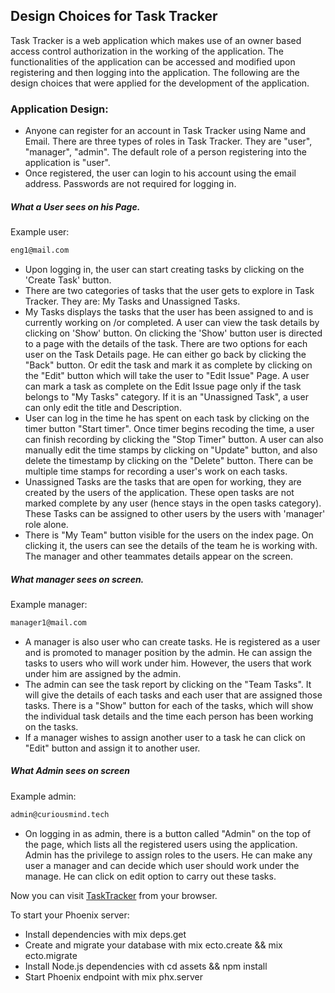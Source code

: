 ## Design Choices for Task Tracker 
Task Tracker is a web application which makes use of an owner based access control authorization in the working of the application. The functionalities of the application can be accessed and modified upon registering and then logging into the application. The following are the design choices that were applied for the development of the application. 

### Application Design: 
*	Anyone can register for an account in Task Tracker using Name and Email. There are three types of roles in Task Tracker.         They are "user", "manager", "admin". The default role of a person registering into the application is "user".
*	Once registered, the user can login to his account using the email address. Passwords are not required for logging in. 


##### What a User sees on his Page.
Example user: 
```sh
eng1@mail.com
```
*	Upon logging in, the user can start creating tasks by clicking on the 'Create Task' button.  
*	There are two categories of tasks that the user gets to explore in Task Tracker. They are: My Tasks and Unassigned Tasks.  
*	My Tasks displays the tasks that the user has been assigned to and is currently working on /or completed. A user can view the task details by clicking on 'Show' button. On clicking the 'Show' button user is directed to a page with the details of the task. There are two options for each user on the Task Details page. He can either go back by clicking the "Back" button. Or edit the task and mark it as complete by clicking on the "Edit" button which will take the user to "Edit Issue" Page. A user can mark a task as complete on the Edit Issue page only if the task belongs to "My Tasks" category. If it is an "Unassigned Task", a user can only edit the title and Description.
*	User can log in the time he has spent on each task by clicking on the timer button "Start timer". Once timer begins recoding the time, a user can finish recording by clicking the "Stop Timer" button. A user can also manually edit the time stamps by clicking on "Update" button, and also delete the timestamp by clicking on the "Delete" button. There can be multiple time stamps for recording a user's work on each tasks.
*	Unassigned Tasks are the tasks that are open for working, they are created by the users of the application. These open tasks are not marked complete by any user (hence stays in the open tasks category). These Tasks can be assigned to other users by the users with 'manager' role alone. 
*	There is "My Team" button visible for the users on the index page. On clicking it, the users can see the details of the team he is working with. The manager and other teammates details appear on the screen.

##### What manager sees on screen.
Example manager: 
```sh
manager1@mail.com
```
*	A manager is also user who can create tasks. He is registered as a user and is promoted to manager position by the admin. He can assign the tasks to users who will work under him. However, the users that work under him are assigned by the admin.
*	The admin can see the task report by clicking on the "Team Tasks". It will give the details of each tasks and each user that are assigned those tasks. There is a "Show" button for each of the tasks, which will show the individual task details and the time each person has been working on the tasks.
*	If a manager wishes to assign another user to a task he can click on "Edit" button and assign it to another user. 

##### What Admin sees on screen
Example admin:
```sh
admin@curiousmind.tech
```
*	On logging in as admin, there is a button called "Admin" on the top of the page, which lists all the registered users using the application. Admin has the privilege to assign roles to the users. He can make any user a manager and can decide which user should work under the manage. He can click on edit option to carry out these tasks.
	

Now you can visit [TaskTracker](http://tasks2.curiousmind.tech/) from your browser.

To start your Phoenix server:

* Install dependencies with mix deps.get
* Create and migrate your database with mix ecto.create && mix ecto.migrate
* Install Node.js dependencies with cd assets && npm install
* Start Phoenix endpoint with mix phx.server












